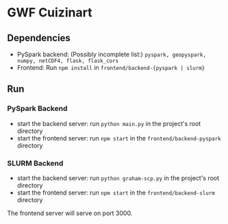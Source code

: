 
# GWF Cuizinart

## Dependencies
- PySpark backend: (Possibly incomplete list:) `pyspark, geopyspark, numpy, netCDF4, flask, flask_cors`
- Frontend: Run `npm install` in `frontend/backend-{pyspark | slurm}`

## Run

### PySpark Backend
- start the backend server: run `python main.py` in the project's root directory
- start the frontend server: run `npm start` in the `frontend/backend-pyspark` directory

### SLURM Backend
- start the backend server: run `python graham-scp.py` in the project's root directory
- start the frontend server: run `npm start` in the `frontend/backend-slurm` directory

The frontend server will serve on port 3000.


